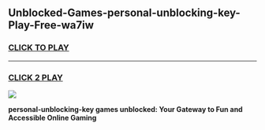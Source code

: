 
## Unblocked-Games-personal-unblocking-key-Play-Free-wa7iw
<h3>
<a href="https://premium76.site?title=personal-unblocking-key&ref=20M">CLICK TO PLAY</a></h3>
<hr>

<h3>
<a href="https://premium76.site?title=personal-unblocking-key&ref=20M">CLICK 2 PLAY</a>
  
</h3>

<a href="https://premium76.site?title=personal-unblocking-key&ref=19M"><img src="https://clearcache.store/games.png"></a>


**personal-unblocking-key games unblocked: Your Gateway to Fun and Accessible Online Gaming**
